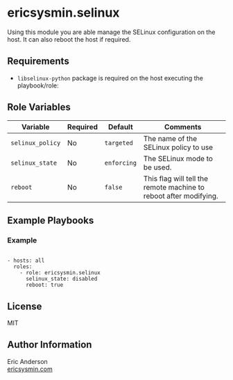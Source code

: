 # ericsysmin.selinux

Using this module you are able manage the SELinux configuration on the host. It can also reboot the host if required.

## Requirements

- `libselinux-python` package is required on the host executing the playbook/role:  

## Role Variables

| Variable | Required | Default | Comments |
|-----------------------|----------|-----------|---------|
| `selinux_policy` | No | `targeted` | The name of the SELinux policy to use |
| `selinux_state` | No | `enforcing` | The SELinux mode to be used. |
| `reboot` | No | `false` | This flag will tell the remote machine to reboot after modifying. |

## Example Playbooks

### Example
```

- hosts: all
  roles:
    - role: ericsysmin.selinux
      selinux_state: disabled
      reboot: true

```

## License

MIT

## Author Information

Eric Anderson  
[ericsysmin.com](http://ericsysmin.com)
